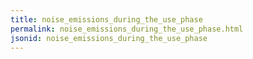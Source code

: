```yaml
---
title: noise_emissions_during_the_use_phase
permalink: noise_emissions_during_the_use_phase.html
jsonid: noise_emissions_during_the_use_phase
---
```

